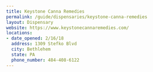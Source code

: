 ```yaml
---
title: Keystone Canna Remedies
permalink: /guide/dispensaries/keystone-canna-remedies
layout: Dispensary
website: https://www.keystonecannaremedies.com/
locations:
- date_opened: 2/16/18
  address: 1309 Stefko Blvd
  city: Bethlehem
  state: PA
  phone_number: 484-408-6122
---
```

